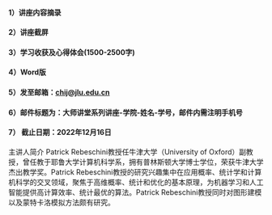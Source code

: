#### 1）讲座内容摘录

#### 2）讲座截屏

#### 3）学习收获及心得体会(1500-2500字)

#### 4）Word版

#### 5）发至邮箱：**chij@jlu.edu.cn**

#### 6）邮件标题为：大师讲堂系列讲座-学院-姓名-学号，邮件内需注明手机号

#### 7） 截止日期：2022年12月16日





主讲人简介
Patrick Rebeschini教授任牛津大学（University of Oxford）副教授，曾任教于耶鲁大学计算机科学系，拥有普林斯顿大学博士学位，荣获牛津大学杰出教学奖。Patrick Rebeschini教授的研究兴趣集中在应用概率、统计学和计算机科学的交叉领域，聚焦于高维概率、统计和优化的基本原理，为机器学习和人工智能提供高计算效率、统计最优的算法。Patrick Rebeschini教授同时对图形建模以及蒙特卡洛模拟方法颇有研究。